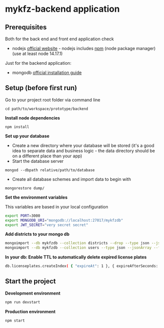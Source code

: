 # mykfz-backend application

## Prerequisites

Both for the back end and front end application check

-   nodejs [official website](https://nodejs.org/en/) - nodejs includes
    [npm](https://www.npmjs.com/) (node package manager) 
    (use at least node 14.17.1)

Just for the backend application:

-   mongodb
    [official installation guide](https://docs.mongodb.org/manual/administration/install-community/)

## Setup (before first run)

Go to your project root folder via command line

```
cd path/to/workspace/prototype/backend
```

**Install node dependencies**

```
npm install
```

**Set up your database**

-   Create a new directory where your database will be stored (it's a good idea
    to separate data and business logic - the data directory should be on a
    different place than your app)
-   Start the database server

```
mongod --dbpath relative/path/to/database
```

-   Create all database schemes and import data to begin with

```
mongorestore dump/
```

**Set the environment variables**

This variables are based in your local configuration

```bash
export PORT=3000
export MONGODB_URI="mongodb://localhost:27017/mykfzdb"
export JWT_SECRET="very secret secret"
```

**Add districts to your mongo db**

```bash
mongoimport --db mykfzdb --collection districts --drop --type json --jsonArray --file "C:\path\to\project\backend\resources\district.json"
mongoimport --db mykfzdb --collection users --type json --jsonArray --file ~/path/to/prototype/backend/resources/districtUsersHashed.json
```

**In your db: Enable TTL to automatically delete expired license plates**
```bash
db.licenseplates.createIndex( { "expireAt": 1 }, { expireAfterSeconds: 0 } )
```

## Start the project

**Development environment**

```bash
npm run devstart
```

**Production environment**

```bash
npm start
```
